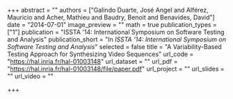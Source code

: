 +++
abstract = ""
authors = ["Galindo Duarte, José Angel and Alférez, Mauricio and Acher, Mathieu and Baudry, Benoit and Benavides, David"]
date = "2014-07-01"
image_preview = ""
math = true
publication_types = ["1"]
publication = "ISSTA '14: International Symposium on Software Testing and Analysis"
publication_short = "In *ISSTA '14: International Symposium on Software Testing and Analysis*"
selected = false
title = "A Variability-Based Testing Approach for Synthesizing Video Sequences"
url_code = "https://hal.inria.fr/hal-01003148"
url_dataset = ""
url_pdf = "https://hal.inria.fr/hal-01003148/file/paper.pdf"
url_project = ""
url_slides = ""
url_video = ""

+++
